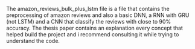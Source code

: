 The amazon_reviews_bulk_plus_lstm file is a file that contains the preprocessing of amazon reviews and also a basic DNN, a RNN with GRU (not LSTM) and a CNN that classify the reviews with close to 90% accuracy. The thesis paper contains an explanation every concept that helped build the project and i recommend consulting it while trying to understand the code.
